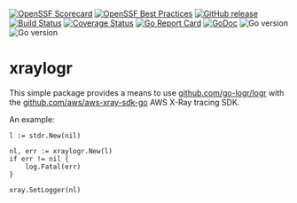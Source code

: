 [![OpenSSF Scorecard](https://api.securityscorecards.dev/projects/github.com/bodgit/xraylogr/badge)](https://securityscorecards.dev/viewer/?uri=github.com/bodgit/xraylogr)
[![OpenSSF Best Practices](https://www.bestpractices.dev/projects/10667/badge)](https://www.bestpractices.dev/projects/10667)
[![GitHub release](https://img.shields.io/github/v/release/bodgit/xraylogr)](https://github.com/bodgit/xraylogr/releases)
[![Build Status](https://img.shields.io/github/actions/workflow/status/bodgit/xraylogr/build.yml?branch=main)](https://github.com/bodgit/xraylogr/actions?query=workflow%3ABuild)
[![Coverage Status](https://coveralls.io/repos/github/bodgit/xraylogr/badge.svg?branch=main)](https://coveralls.io/github/bodgit/xraylogr?branch=main)
[![Go Report Card](https://goreportcard.com/badge/github.com/bodgit/xraylogr)](https://goreportcard.com/report/github.com/bodgit/xraylogr)
[![GoDoc](https://godoc.org/github.com/bodgit/xraylogr?status.svg)](https://godoc.org/github.com/bodgit/xraylogr)
![Go version](https://img.shields.io/badge/Go-1.24-brightgreen.svg)
![Go version](https://img.shields.io/badge/Go-1.23-brightgreen.svg)

# xraylogr

This simple package provides a means to use [github.com/go-logr/logr](https://pkg.go.dev/github.com/go-logr/logr) with the [github.com/aws/aws-xray-sdk-go](https://pkg.go.dev/github.com/aws/aws-xray-sdk-go) AWS X-Ray tracing SDK.

An example:

```golang
l := stdr.New(nil)

nl, err := xraylogr.New(l)
if err != nil {
	log.Fatal(err)
}

xray.SetLogger(nl)
```
